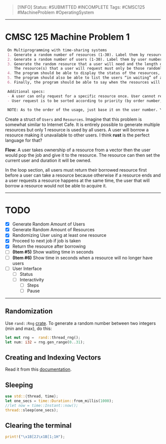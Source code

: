 > [!INFO]
> Status: #SUBMITTED #INCOMPLETE
> Tags: #CMSC125 #MachineProblem #OperatingSystem

----
# CMSC 125 Machine Problem 1

```markdown
 On Multiprogramming with time-sharing systems
 1. Generate a random number of resources (1-30). Label them by resource number, between 1-30.
 2. Generate a random number of users (1-30). Label them by user number between, 1-30.
 3. Generate the random resource that a user will need and the length of the time that the user will use the resource (1-30 seconds).
    The resource(s) that a user will request must only be those randomly generated resources (from #1).
 4. The program should be able to display the status of the resources, including the user currently using the resource, the time (or time left) that the user needs to use the resource.
 5. The program should also be able to list the users “in waiting” of a resource, if there are any, and when these users will be able to start using the resource.
 6. Finally, the program should be able to say when the resources will be free of users (meaning, no user needs to use the resource).
 
 Additional specs:
 - A user can only request for a specific resource once. User cannot request for a resource multiple times.
 - User request is to be sorted according to priority (by order number, in increasing order)
 
 NOTE: As to the order of the usage, just base it on the user number. You may use any language for implementation.
```
Create a struct of `Users` and `Resources`. Imagine that this problem is somewhat similar to Internet Cafe. It is entirely possible to generate multiple resources but only 1 resource is used by all users. A user will borrow a resource making it unavailable to other users. I think **rust** is the perfect language for that?

**Flow**:
A user takes ownership of a resource from a vector then the user would pop the job and give it to the resource. The resource can then set the current user and duration it will be owned. 

In the loop section, all users must return their borrowed resource first before a user can take a resource because otherwise if a resource ends and a user requests a resource happens at the same time, the user that will borrow a resource would not be able to acquire it.

---
# TODO
- [x] Generate Random Amount of Users
- [x] Generate Random Amount of Resources
- [x] Randomizing User using at least one resource
- [x] Proceed to next job if job is taken
- [x] Return the resource after borrowing
- [ ] **(Item \#5)** Show waiting time in seconds
- [ ] **(Item \#6)** Show time in seconds when a resource will no longer have users
- [ ] User Interface
	- [ ] Status
	- [ ] Interactivity
		- [ ] Steps
		- [ ] Pause

---
## Randomization
Use `rand::Rng` [crate](https://rust-lang-nursery.github.io/rust-cookbook/algorithms/randomness.html). To generate a random number between two integers (min and max), do this:
```rust
let mut rng =  rand::thread_rng();
let num: i32 = rng.gen_range(0..31);
```

## Creating and Indexing Vectors
Read it from this [documentation](https://doc.rust-lang.org/book/ch08-01-vectors.html).

## Sleeping
```rust
use std::{thread, time};
let one_secs = time::Duration::from_millis(1000);
//let now = time::Instant::now();
thread::sleep(one_secs);
```

## Clearing the terminal
```rust
print!("\x1B[2J\x1B[1;1H");
```